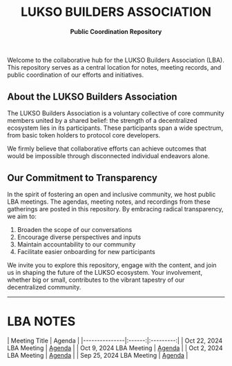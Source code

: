 <div align="center">

# LUKSO BUILDERS ASSOCIATION
#### Public Coordination Repository

</div>

</br>

Welcome to the collaborative hub for the LUKSO Builders Association (LBA). This repository serves as a central location for notes, meeting records, and public coordination of our efforts and initiatives.

## About the LUKSO Builders Association

The LUKSO Builders Association is a voluntary collective of core community members united by a shared belief: the strength of a decentralized ecosystem lies in its participants. These participants span a wide spectrum, from basic token holders to protocol core developers.

We firmly believe that collaborative efforts can achieve outcomes that would be impossible through disconnected individual endeavors alone.

## Our Commitment to Transparency

In the spirit of fostering an open and inclusive community, we host public LBA meetings. The agendas, meeting notes, and recordings from these gatherings are posted in this repository. By embracing radical transparency, we aim to:

1. Broaden the scope of our conversations
2. Encourage diverse perspectives and inputs
3. Maintain accountability to our community
4. Facilitate easier onboarding for new participants

We invite you to explore this repository, engage with the content, and join us in shaping the future of the LUKSO ecosystem. Your involvement, whether big or small, contributes to the vibrant tapestry of our decentralized community.

---

# LBA NOTES

| Meeting Title | Agenda | 
|---------------|:------:|:---------:|
| Oct 22, 2024 LBA Meeting | [Agenda](Meeting-Notes/Meeting-4.md) | 
| Oct 9, 2024 LBA Meeting | [Agenda](Meeting-Notes/Meeting-3.md) | 
| Oct 2, 2024 LBA Meeting | [Agenda](Meeting-Notes/Meeting-2.md) | 
| Sep 25, 2024 LBA Meeting | [Agenda](Meeting-Notes/Meeting-1.md) | 



